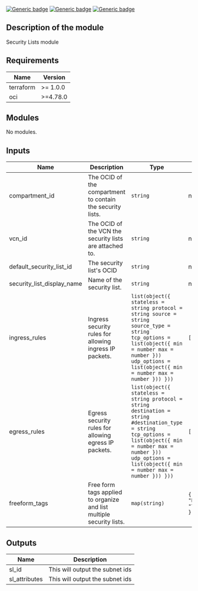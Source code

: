 <!-- BEGIN_TF_DOCS -->
[![Generic badge](https://img.shields.io/badge/isv_labs_ver-<COLOR>.svg)](https://shields.io/) [![Generic badge](https://img.shields.io/badge/terraform-<COLOR>.svg)](https://shields.io/) [![Generic badge](https://img.shields.io/badge/oci_provider-<COLOR>.svg)](https://shields.io/)

## Description of the module
Security Lists module

## Requirements

| Name | Version |
|------|---------|
| terraform | >= 1.0.0 |
| oci | >=4.78.0 |

## Modules

No modules.

## Inputs

| Name | Description | Type | Default | Required |
|------|-------------|------|---------|:--------:|
| compartment\_id | The OCID of the compartment to contain the security lists. | `string` | n/a | yes |
| vcn\_id | The OCID of the VCN the security lists are attached to. | `string` | n/a | yes |
| default\_security\_list\_id | The security list's OCID | `string` | n/a | yes |
| security\_list\_display\_name | Name of the security list. | `string` | n/a | yes |
| ingress\_rules | Ingress security rules for allowing ingress IP packets. | ```list(object({ stateless = string protocol = string source = string source_type = string tcp_options = list(object({ min = number max = number })) udp_options = list(object({ min = number max = number })) }))``` | `[]` | no |
| egress\_rules | Egress security rules for allowing egress IP packets. | ```list(object({ stateless = string protocol = string destination = string #destination_type = string    tcp_options = list(object({ min = number max = number })) udp_options = list(object({ min = number max = number })) }))``` | `[]` | no |
| freeform\_tags | Free form tags applied to organize and list multiple security lists. | `map(string)` | ```{ "Managedby": "Terraform" }``` | no |

## Outputs

| Name | Description |
|------|-------------|
| sl\_id | This will output the subnet ids |
| sl\_attributes | This will output the subnet ids |
<!-- END_TF_DOCS -->
